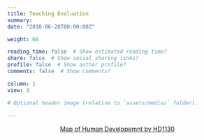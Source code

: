 ```yaml
---
title: Teaching Evaluation
summary: 
date: "2018-06-28T00:00:00Z"

weight: 60

reading_time: false  # Show estimated reading time?
share: false  # Show social sharing links?
profile: false  # Show author profile?
comments: false  # Show comments?

column: 1
view: 3

# Optional header image (relative to `assets/media/` folder).
 
---
```


<center><a class="padlet-embed" data-width="700" data-height="300" href="https://padlet.com/yl3358/world-map-of-human-development-hp6zaqwwhw0dh9fk">Map of Human Developemnt by HD1130</a> <script async src="https://padlet.com/padlets/hp6zaqwwhw0dh9fk/embeds/preview_embed" charset="utf-8"></script></center>
